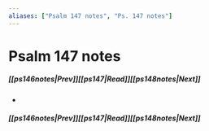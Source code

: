 ```yaml
---
aliases: ["Psalm 147 notes", "Ps. 147 notes"]
---
```

# Psalm 147 notes
##### <span class=arrow-left></span>[[ps146notes|Prev]]<span class=navigation-separator></span>[[ps147|Read]]<span class=navigation-separator></span>[[ps148notes|Next]]<span class=arrow-right></span>
- 
##### <span class=arrow-left></span>[[ps146notes|Prev]]<span class=navigation-separator></span>[[ps147|Read]]<span class=navigation-separator></span>[[ps148notes|Next]]<span class=arrow-right></span>